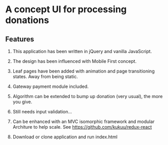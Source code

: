 # A concept UI for processing  donations 

## Features

1. This application has been written in jQuery and vanilla JavaScript.

2. The design has been influenced  with Mobile First concept.

3. Leaf pages have been added with animation and  page transitioning states. Away from being static.

4. Gateway payment module included.

5. Algorithm can be extended to bump up donation (very usual), the more you give. 

6. Still needs input validation...

7. Can be enhanced with an MVC isomorphic framework and modular Architure to help scale. See https://github.com/kukuu/redux-react

8. Download or clone application and run index.html
